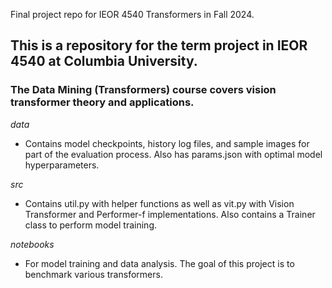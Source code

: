 Final project repo for IEOR 4540 Transformers in Fall 2024.

## This is a repository for the term project in IEOR 4540 at Columbia University. 

### The Data Mining (Transformers) course covers vision transformer theory and applications.

*data*
- Contains model checkpoints, history log files, and sample images for part of the evaluation process. Also has params.json with optimal model hyperparameters.

*src*
- Contains util.py with helper functions as well as vit.py with Vision Transformer and Performer-f implementations. Also contains a Trainer class to perform model training.

*notebooks*
- For model training and data analysis. The goal of this project is to benchmark various transformers.
